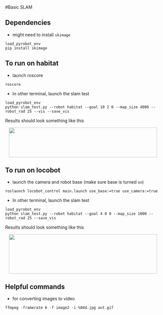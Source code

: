 #Basic SLAM

## Dependencies
- might need to install `skimage`
```
load_pyrobot_env
pip install skimage
```
## To run on habitat
- launch roscore
```
roscore
```

- In other terminal, launch the slam test
```
load_pyrobot_env
python slam_test.py --robot habitat --goal 10 2 0 --map_size 4000 --robot_rad 25 --vis --save_vis 
```
 Results should look something like this
<p align="center">
    <img src="https://media.giphy.com/media/ipIo1j5ryMwUV5xzy5/giphy.gif", width="480" height="96">
</p>
 
 ## To run on locobot 
- launch the camera and robot base (make sure base is turned `on`)
 ```
roslaunch locobot_control main.launch use_base:=true use_camera:=true
```
 
- In other terminal, launch the slam test
```
load_pyrobot_env
python slam_test.py --robot habitat --goal 4 0 0 --map_size 1000 --robot_rad 25 --save_vis
```

Results should look something like this
<p align="center">
    <img src="https://media.giphy.com/media/sjWJMYAF3NYRXyJj5o/giphy.gif",  width="480" height="127">
</p>

## Helpful commands
- for converting images to video
```
ffmpeg -framerate 6 -f image2 -i %04d.jpg out.gif
```